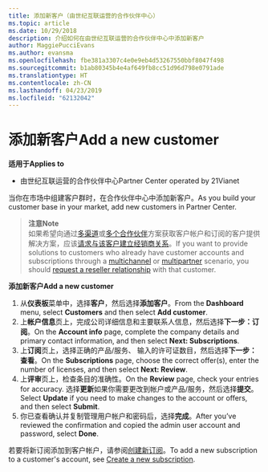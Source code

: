 ```yaml
---
title: 添加新客户（由世纪互联运营的合作伙伴中心）
ms.topic: article
ms.date: 10/29/2018
description: 介绍如何在由世纪互联运营的合作伙伴中心中添加新客户
author: MaggiePucciEvans
ms.author: evansma
ms.openlocfilehash: fbe381a3307c4e0e9eb4d53267550bbf8047f498
ms.sourcegitcommit: b1ab80345b4e4af649fb8cc51d96d798e0791ade
ms.translationtype: HT
ms.contentlocale: zh-CN
ms.lasthandoff: 04/23/2019
ms.locfileid: "62132042"
---
```

# <a name="add-a-new-customer"></a><span data-ttu-id="fa514-103">添加新客户</span><span class="sxs-lookup"><span data-stu-id="fa514-103">Add a new customer</span></span>

<span data-ttu-id="fa514-104">**适用于**</span><span class="sxs-lookup"><span data-stu-id="fa514-104">**Applies to**</span></span>

-   <span data-ttu-id="fa514-105">由世纪互联运营的合作伙伴中心</span><span class="sxs-lookup"><span data-stu-id="fa514-105">Partner Center operated by 21Vianet</span></span>

<span data-ttu-id="fa514-106">当你在市场中组建客户群时，在合作伙伴中心中添加新客户。</span><span class="sxs-lookup"><span data-stu-id="fa514-106">As you build your customer base in your market, add new customers in Partner Center.</span></span>

><span data-ttu-id="fa514-107">**注意**</span><span class="sxs-lookup"><span data-stu-id="fa514-107">**Note**</span></span><br> <span data-ttu-id="fa514-108">如果希望向通过[多渠道](multichannel.md)或[多个合作伙伴](multipartner.md)方案获取客户帐户和订阅的客户提供解决方案，应该[请求与该客户建立经销商关系](request-a-relationship-with-a-customer.md)。</span><span class="sxs-lookup"><span data-stu-id="fa514-108">If you want to provide solutions to customers who already have customer accounts and subscriptions through a [multichannel](multichannel.md) or [multipartner](multipartner.md) scenario, you should [request a reseller relationship](request-a-relationship-with-a-customer.md) with that customer.</span></span>

<span data-ttu-id="fa514-109">**添加新客户**</span><span class="sxs-lookup"><span data-stu-id="fa514-109">**Add a new customer**</span></span>

1.  <span data-ttu-id="fa514-110">从**仪表板**菜单中，选择**客户**，然后选择**添加客户**。</span><span class="sxs-lookup"><span data-stu-id="fa514-110">From the **Dashboard** menu, select **Customers** and then select **Add customer**.</span></span>
2.  <span data-ttu-id="fa514-111">上**帐户信息**页上，完成公司详细信息和主要联系人信息，然后选择**下一步：订阅**。</span><span class="sxs-lookup"><span data-stu-id="fa514-111">On the **Account info** page, complete the company details and primary contact information, and then select **Next: Subscriptions**.</span></span>
3.  <span data-ttu-id="fa514-112">上**订阅**页上，选择正确的产品/服务、 输入的许可证数目，然后选择**下一步：查看**。</span><span class="sxs-lookup"><span data-stu-id="fa514-112">On the **Subscriptions** page, choose the correct offer(s), enter the number of licenses, and then select **Next: Review**.</span></span>
4.  <span data-ttu-id="fa514-113">上**评审**页上，检查条目的准确性。</span><span class="sxs-lookup"><span data-stu-id="fa514-113">On the **Review** page, check your entries for accuracy.</span></span> <span data-ttu-id="fa514-114">选择**更新**如果你需要更改到帐户或产品/服务，然后选择**提交**。</span><span class="sxs-lookup"><span data-stu-id="fa514-114">Select **Update** if you need to make changes to the account or offers, and then select **Submit**.</span></span>
5.  <span data-ttu-id="fa514-115">你已查看确认并复制管理用户帐户和密码后，选择**完成**。</span><span class="sxs-lookup"><span data-stu-id="fa514-115">After you’ve reviewed the confirmation and copied the admin user account and password, select **Done**.</span></span>

<span data-ttu-id="fa514-116">若要将新订阅添加到客户帐户，请参阅[创建新订阅](create-a-new-subscription.md)。</span><span class="sxs-lookup"><span data-stu-id="fa514-116">To add a new subscription to a customer's account, see [Create a new subscription](create-a-new-subscription.md).</span></span>
